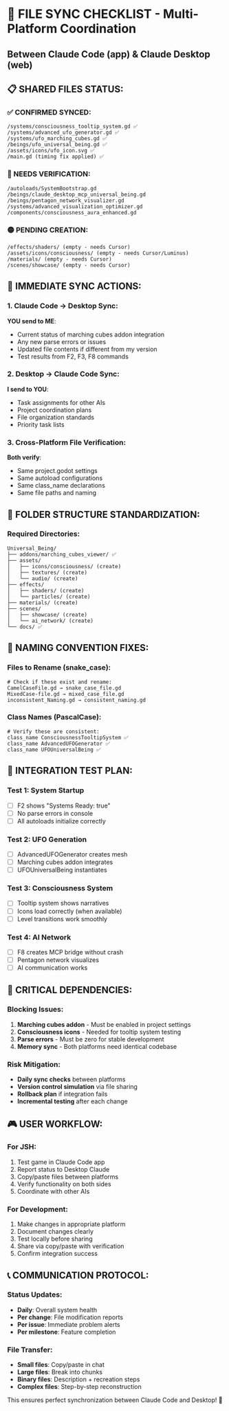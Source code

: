 # 🔄 FILE SYNC CHECKLIST - Multi-Platform Coordination
## Between Claude Code (app) & Claude Desktop (web)

## 📋 SHARED FILES STATUS:

### ✅ CONFIRMED SYNCED:
```
/systems/consciousness_tooltip_system.gd ✅
/systems/advanced_ufo_generator.gd ✅  
/systems/ufo_marching_cubes.gd ✅
/beings/ufo_universal_being.gd ✅
/assets/icons/ufo_icon.svg ✅
/main.gd (timing fix applied) ✅
```

### 🔄 NEEDS VERIFICATION:
```
/autoloads/SystemBootstrap.gd 
/beings/claude_desktop_mcp_universal_being.gd
/beings/pentagon_network_visualizer.gd
/systems/advanced_visualization_optimizer.gd
/components/consciousness_aura_enhanced.gd
```

### 🟡 PENDING CREATION:
```
/effects/shaders/ (empty - needs Cursor)
/assets/icons/consciousness/ (empty - needs Cursor/Luminus)
/materials/ (empty - needs Cursor)
/scenes/showcase/ (empty - needs Cursor)
```

## 🎯 IMMEDIATE SYNC ACTIONS:

### 1. Claude Code → Desktop Sync:
**YOU send to ME**:
- Current status of marching cubes addon integration
- Any new parse errors or issues
- Updated file contents if different from my version
- Test results from F2, F3, F8 commands

### 2. Desktop → Claude Code Sync:  
**I send to YOU**:
- Task assignments for other AIs
- Project coordination plans
- File organization standards
- Priority task lists

### 3. Cross-Platform File Verification:
**Both verify**:
- Same project.godot settings
- Same autoload configurations  
- Same class_name declarations
- Same file paths and naming

## 📁 FOLDER STRUCTURE STANDARDIZATION:

### Required Directories:
```
Universal_Being/
├── addons/marching_cubes_viewer/ ✅
├── assets/
│   ├── icons/consciousness/ (create)
│   ├── textures/ (create)
│   └── audio/ (create)
├── effects/
│   ├── shaders/ (create)
│   └── particles/ (create)  
├── materials/ (create)
├── scenes/
│   ├── showcase/ (create)
│   └── ai_network/ (create)
└── docs/ ✅
```

## 🔧 NAMING CONVENTION FIXES:

### Files to Rename (snake_case):
```
# Check if these exist and rename:
CamelCaseFile.gd → snake_case_file.gd
MixedCase-file.gd → mixed_case_file.gd
inconsistent_Naming.gd → consistent_naming.gd
```

### Class Names (PascalCase):
```
# Verify these are consistent:
class_name ConsciousnessTooltipSystem ✅
class_name AdvancedUFOGenerator ✅  
class_name UFOUniversalBeing ✅
```

## 🧪 INTEGRATION TEST PLAN:

### Test 1: System Startup
- [ ] F2 shows "Systems Ready: true"
- [ ] No parse errors in console
- [ ] All autoloads initialize correctly

### Test 2: UFO Generation
- [ ] AdvancedUFOGenerator creates mesh
- [ ] Marching cubes addon integrates
- [ ] UFOUniversalBeing instantiates

### Test 3: Consciousness System
- [ ] Tooltip system shows narratives
- [ ] Icons load correctly (when available)
- [ ] Level transitions work smoothly

### Test 4: AI Network
- [ ] F8 creates MCP bridge without crash
- [ ] Pentagon network visualizes
- [ ] AI communication works

## 🚨 CRITICAL DEPENDENCIES:

### Blocking Issues:
1. **Marching cubes addon** - Must be enabled in project settings
2. **Consciousness icons** - Needed for tooltip system testing
3. **Parse errors** - Must be zero for stable development
4. **Memory sync** - Both platforms need identical codebase

### Risk Mitigation:
- **Daily sync checks** between platforms
- **Version control simulation** via file sharing
- **Rollback plan** if integration fails
- **Incremental testing** after each change

## 🎮 USER WORKFLOW:

### For JSH:
1. Test game in Claude Code app
2. Report status to Desktop Claude
3. Copy/paste files between platforms
4. Verify functionality on both sides
5. Coordinate with other AIs

### For Development:
1. Make changes in appropriate platform
2. Document changes clearly
3. Test locally before sharing
4. Share via copy/paste with verification
5. Confirm integration success

## 📞 COMMUNICATION PROTOCOL:

### Status Updates:
- **Daily**: Overall system health
- **Per change**: File modification reports  
- **Per issue**: Immediate problem alerts
- **Per milestone**: Feature completion

### File Transfer:
- **Small files**: Copy/paste in chat
- **Large files**: Break into chunks
- **Binary files**: Description + recreation steps
- **Complex files**: Step-by-step reconstruction

This ensures perfect synchronization between Claude Code and Desktop! 🔄